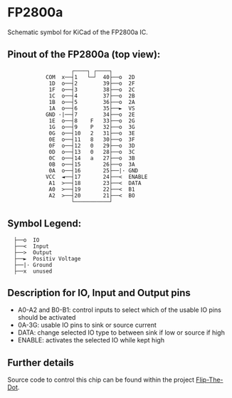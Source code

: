 # FP2800a
Schematic symbol for KiCad of the FP2800a IC.

## Pinout of the FP2800a (top view):
```
                    ┌────┐ ┌────┐
            COM  x──┤1   └─┘  40├──o  2D
             1D  o──┤2        39├──o  2F
             1F  o──┤3        38├──o  2C
             1C  o──┤4        37├──o  2B
             1B  o──┤5        36├──o  2A
             1A  o──┤6        35├──►  VS
            GND ·|──┤7        34├──o  2E
             1E  o──┤8    F   33├──o  2G
             1G  o──┤9    P   32├──o  3G
             0G  o──┤10   2   31├──o  3E
             0E  o──┤11   8   30├──o  3F
             0F  o──┤12   0   29├──o  3D
             0D  o──┤13   0   28├──o  3C
             0C  o──┤14   a   27├──o  3B
             0B  o──┤15       26├──o  3A
             0A  o──┤16       25├──|· GND
            VCC  ◄──┤17       24├──<  ENABLE
             A1  >──┤18       23├──<  DATA
             A0  >──┤19       22├──<  B1
             A2  >──┤20       21├──<  BO
                    └───────────┘
```

## Symbol Legend:
```
  ├──o  IO
  ├──<  Input
  ├──>  Output
  ├──►  Positiv Voltage
  ├──|· Ground
  ├──x  unused
```

## Description for IO, Input and Output pins
* A0-A2 and B0-B1: control inputs to select which of the usable IO pins should be activated
* 0A-3G: usable IO pins to sink or source current
* DATA: change selected IO type to between sink if low or source if high
* ENABLE: activates the selected IO while kept high

## Further details
Source code to control this chip can be found within the project [Flip-The-Dot](https://github.com/RobsyRocket/Flip-The-Dot).
